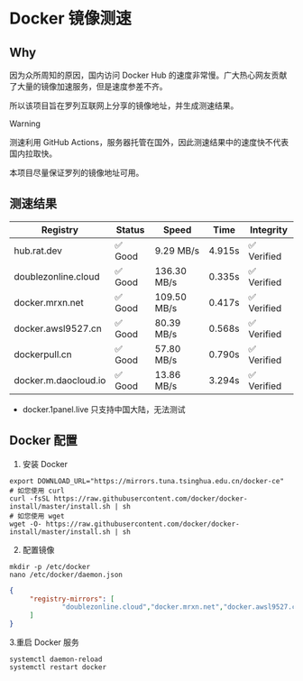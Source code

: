 # Docker 镜像测速

## Why

因为众所周知的原因，国内访问 Docker Hub 的速度非常慢。广大热心网友贡献了大量的镜像加速服务，但是速度参差不齐。


所以该项目旨在罗列互联网上分享的镜像地址，并生成测速结果。

> [!WARNING]
> 测速利用 GitHub Actions，服务器托管在国外，因此测速结果中的速度快不代表国内拉取快。
>

本项目尽量保证罗列的镜像地址可用。

## 测速结果

| Registry | Status | Speed | Time | Integrity |
|----------|--------|-------|------|-----------|
| hub.rat.dev | ✅ Good | 9.29 MB/s | 4.915s | ✅ Verified |
| doublezonline.cloud | ✅ Good | 136.30 MB/s | 0.335s | ✅ Verified |
| docker.mrxn.net | ✅ Good | 109.50 MB/s | 0.417s | ✅ Verified |
| docker.awsl9527.cn | ✅ Good | 80.39 MB/s | 0.568s | ✅ Verified |
| dockerpull.cn | ✅ Good | 57.80 MB/s | 0.790s | ✅ Verified |
| docker.m.daocloud.io | ✅ Good | 13.86 MB/s | 3.294s | ✅ Verified |

- docker.1panel.live 只支持中国大陆，无法测试

## Docker 配置

1. 安装 Docker
```shell
export DOWNLOAD_URL="https://mirrors.tuna.tsinghua.edu.cn/docker-ce"
# 如您使用 curl
curl -fsSL https://raw.githubusercontent.com/docker/docker-install/master/install.sh | sh
# 如您使用 wget
wget -O- https://raw.githubusercontent.com/docker/docker-install/master/install.sh | sh
```

2. 配置镜像

```shell
mkdir -p /etc/docker
nano /etc/docker/daemon.json
```

```json
{
     "registry-mirrors": [
             "doublezonline.cloud","docker.mrxn.net","docker.awsl9527.cn"
     ]
}
```

 3.重启 Docker 服务
```shell
systemctl daemon-reload
systemctl restart docker
```
